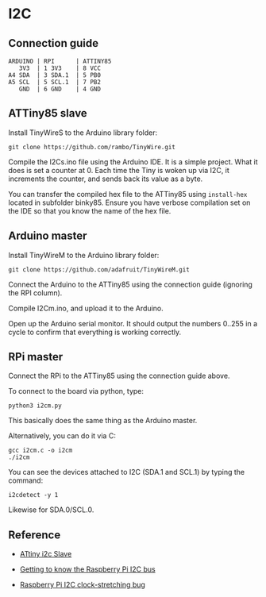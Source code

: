 # I2C

## Connection guide
```
ARDUINO | RPI      | ATTINY85
   3V3  | 1 3V3    | 8 VCC
A4 SDA  | 3 SDA.1  | 5 PB0
A5 SCL  | 5 SCL.1  | 7 PB2
   GND  | 6 GND    | 4 GND
```

## ATTiny85 slave


Install TinyWireS to the Arduino library folder:
```
git clone https://github.com/rambo/TinyWire.git
```

Compile the I2Cs.ino file using the Arduino IDE. It is a simple project. What it does is set a counter at 0. Each time the Tiny is woken up via I2C, it increments the counter, and sends back its value as a byte.

You can transfer the compiled hex file to the ATTiny85 using `install-hex` located in subfolder binky85. Ensure you have verbose compilation set on the IDE so that you know the name of the hex file.


## Arduino master

Install TinyWireM to the Arduino library folder:
```
git clone https://github.com/adafruit/TinyWireM.git
```

Connect the Arduino to the ATTiny85 using the connection guide (ignoring the RPI column).

Compile I2Cm.ino, and upload it to the Arduino. 

Open up the Arduino serial monitor. It should output the numbers 0..255 in a cycle to confirm that everything is working correctly.

## RPi master

Connect the RPi to the ATTiny85 using the connection guide above.

To connect to the board via python, type:
```
python3 i2cm.py
```

This basically does the same thing as the Arduino master.

Alternatively, you can do it via C:
```
gcc i2cm.c -o i2cm
./i2cm
```
You can see the devices attached to I2C (SDA.1 and SCL.1) by typing the command:
```
i2cdetect -y 1
```

Likewise for SDA.0/SCL.0.

## Reference

* [ATtiny i2c Slave](https://thewanderingengineer.com/2014/02/17/attiny-i2c-slave/)

* [Getting to know the Raspberry Pi I2C bus](http://www.raspberry-pi-geek.com/Archive/2015/09/Getting-to-know-the-Raspberry-Pi-I2C-bus/(offset)/2)

* [Raspberry Pi I2C clock-stretching bug](http://www.advamation.com/knowhow/raspberrypi/rpi-i2c-bug.html)
